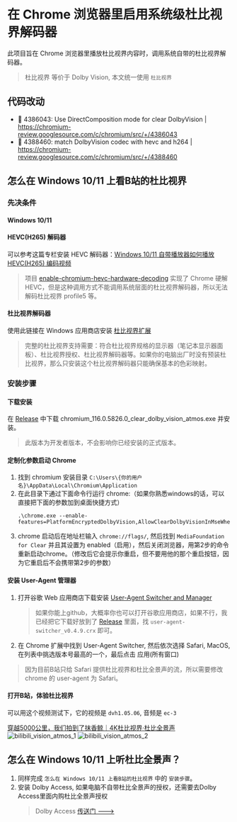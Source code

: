 # 在 Chrome 浏览器里启用系统级杜比视界解码器
此项目旨在 Chrome 浏览器里播放杜比视界内容时，调用系统自带的杜比视界解码器。

> 杜比视界 等价于 Dolby Vision, 本文统一使用 `杜比视界`

## 代码改动
* 🚧 4386043: Use DirectComposition mode for clear DolbyVision | https://chromium-review.googlesource.com/c/chromium/src/+/4386043
* 🚧 4388460: match DolbyVision codec with hevc and h264 | https://chromium-review.googlesource.com/c/chromium/src/+/4388460

## 怎么在 Windows 10/11 上看B站的杜比视界

### 先决条件

#### Windows 10/11

#### HEVC(H265) 解码器
可以参考这篇专栏安装 HEVC 解码器：[Windows 10/11 自带播放器如何播放 HEVC(H265) 编码视频](https://www.bilibili.com/read/cv11274235)

> 项目 [enable-chromium-hevc-hardware-decoding](https://github.com/StaZhu/enable-chromium-hevc-hardware-decoding) 实现了 Chrome 硬解 HEVC，但是这种调用方式不能调用系统层面的杜比视界解码器，所以无法解码杜比视界 profile5 等。

#### 杜比视界解码器
使用此链接在 Windows 应用商店安装 [杜比视界扩展](https://apps.microsoft.com/store/detail/dolby-vision-extensions/9PLTG1LWPHLF)
> 完整的杜比视界支持需要：符合杜比视界规格的显示器（笔记本显示器面板）、杜比视界授权、杜比视界解码器等。如果你的电脑出厂时没有预装杜比视界，那么只安装这个杜比视界解码器只能确保基本的色彩映射。

### 安装步骤

#### 下载安装
在 [Release](https://github.com/cjw1115/enable-chromium-dolbyvision-system-decoding/releases/tag/clear_dolby_vision) 中下载 chromium_116.0.5826.0_clear_dolby_vision_atmos.exe 并安装。
> 此版本为开发者版本，不会影响你已经安装的正式版本。

#### 定制化参数启动 Chrome
1. 找到 chromium 安装目录 `C:\Users\{你的用户名}\AppData\Local\Chromium\Application`
2. 在此目录下通过下面命令行运行 chrome:（如果你熟悉windows的话，可以直接把下面的参数加到桌面快捷方式）
    ```
    .\chrome.exe --enable-features=PlatformEncryptedDolbyVision,AllowClearDolbyVisionInMseWhenPlatformEncryptedDvEnabled,HardwareSecureDecryption:force_support_clear_lead/true
    ```
3. chrome 启动后在地址栏输入 `chrome://flags/`, 然后找到 `MediaFoundation for Clear` 并且其设置为 enabled（启用），然后关闭浏览器，用第2步的命令重新启动chrome。（修改后它会提示你重启，但不要用他的那个重启按钮，因为它重启后不会携带第2步的参数）

#### 安装 User-Agent 管理器
1. 打开谷歌 Web 应用商店下载安装 [User-Agent Switcher and Manager](https://chrome.google.com/webstore/detail/user-agent-switcher-and-m/bhchdcejhohfmigjafbampogmaanbfkg)
   > 如果你能上github，大概率你也可以打开谷歌应用商店，如果不行，我已经把它下载好放到了 [Release](https://github.com/cjw1115/enable-chromium-dolbyvision-system-decoding/releases/tag/clear_dolby_vision) 里面，找 `user-agent-switcher_v0.4.9.crx` 即可。 
3. 在 Chrome 扩展中找到 User-Agent Switcher, 然后依次选择 Safari, MacOS, 在列表中挑选版本号最高的一个，最后点击 应用(所有窗口)

> 因为目前B站只给 Safari 提供杜比视界和杜比全景声的流，所以需要修改 chrome 的 user-agent 为 Safari。

#### 打开B站，体验杜比视界
可以用这个视频测试下，它的视频是 `dvh1.05.06`, 音频是 `ec-3`

[穿越5000公里，我们拍到了抹香鲸｜4K杜比视界·杜比全景声](https://www.bilibili.com/video/BV1QX4y1i7B1/)
![bilibili_vision_atmos_1](https://github.com/cjw1115/enable-chromium-dolbyvision-system-decoding/assets/13924086/5746e6ad-a240-4c42-99e4-2f221ba01bf7)
![bilibili_vision_atmos_2](https://github.com/cjw1115/enable-chromium-dolbyvision-system-decoding/assets/13924086/ecc4c300-142d-4351-9949-4874f48e4824)


## 怎么在 Windows 10/11 上听杜比全景声？
1. 同样完成 `怎么在 Windows 10/11 上看B站的杜比视界` 中的 `安装步骤`。
2. 安装 Dolby Access, 如果电脑不自带杜比全景声的授权，还需要去Dolby Access里面内购杜比全景声授权
    > Dolby Access [传送门 --->](https://www.microsoft.com/store/productId/9N0866FS04W8)


